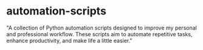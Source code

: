 # automation-scripts
"A collection of Python automation scripts designed to improve my personal and professional workflow. These scripts aim to automate repetitive tasks, enhance productivity, and make life a little easier."
